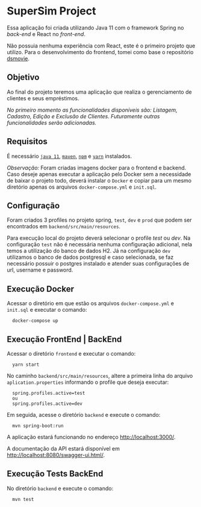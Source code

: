 # SuperSim Project

Essa aplicação foi criada utilizando Java 11 com o framework Spring no _back-end_ e React no _front-end_.

Não possuia nenhuma experiência com React, este é o primeiro projeto que utilizo. 
Para o desenvolvimento do frontend, tomei como base o repositório [dsmovie](https://github.com/acenelio/dsmovie).

## Objetivo

Ao final do projeto teremos uma aplicação que realiza o gerenciamento de clientes e seus empréstimos.

*No primeiro momento as funcionalidades disponíveis são: Listagem, Cadastro, Edição e Exclusão de Clientes. 
Futuramente outras funcionalidades serão adicionadas.*

## Requisitos

É necessário [`java 11`](https://www.oracle.com/br/java/technologies/javase/jdk11-archive-downloads.html), [`maven`](https://maven.apache.org/install.html), 
[`npm`](https://docs.npmjs.com/downloading-and-installing-node-js-and-npm) e [`yarn`](https://classic.yarnpkg.com/en/docs/install#windows-stable) instalados.

_Observação:_
Foram criadas imagens docker para o frontend e backend. Caso deseje apenas executar a aplicação pelo Docker sem a necessidade de baixar o projeto todo, 
deverá instalar o `Docker` e copiar para um mesmo diretório apenas os arquivos `docker-compose.yml` e `init.sql`.

## Configuração

Foram criados 3 profiles no projeto spring, `test`, `dev` e `prod` que podem ser encontrados em `backend/src/main/resources`. 

Para execução local do projeto deverá selecionar o profile _test_ ou _dev_. Na configuração `test` não é necessária nenhuma configuração adicional, 
nela temos a utilização do banco de dados H2. Já na configuração `dev` utilizamos o banco de dados postgresql e caso selecionada, se faz necessário 
possuir o postgres instalado e atender suas configurações de url, username e password.

## Execução Docker

Acessar o diretório em que estão os arquivos `docker-compose.yml` e `init.sql` e executar o comando:
~~~
  docker-compose up
~~~

## Execução FrontEnd | BackEnd

Acessar o diretório `frontend` e executar o comando:
~~~
  yarn start
~~~

No caminho `backend/src/main/resources`, altere a primeira linha do arquivo `aplication.properties` informando o profile que deseja executar:
~~~
  spring.profiles.active=test
  ou
  spring.profiles.active=dev
~~~

Em seguida, acesse o diretório `backend` e execute o comando:
~~~
  mvn spring-boot:run
~~~

A aplicação estará funcionando no endereço [http://localhost:3000/](http://localhost:3000/).

A documentação da API estará disponível em [http://localhost:8080/swagger-ui.html/](http://localhost:8080/swagger-ui.html/).

## Execução Tests BackEnd

No diretório `backend` e execute o comando:
~~~
  mvn test
~~~
